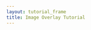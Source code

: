 ```yaml
---
layout: tutorial_frame
title: Image Overlay Tutorial
---
```

<script>
	const map = L.map('map').setView([37.8, -96], 4);

	const osm = L.tileLayer('https://tile.openstreetmap.org/{z}/{x}/{y}.png', {
		maxZoom: 19,
		attribution: '&copy; <a href="http://www.openstreetmap.org/copyright">OpenStreetMap</a>'
	}).addTo(map);

	const imageUrl = 'https://maps.lib.utexas.edu/maps/historical/newark_nj_1922.jpg';
	const errorOverlayUrl = 'https://cdn-icons-png.flaticon.com/512/110/110686.png';
	const altText = 'Image of Newark, N.J. in 1922. Source: The University of Texas at Austin, UT Libraries Map Collection.';
	const latLngBounds = L.latLngBounds([[40.799311, -74.118464], [40.68202047785919, -74.33]]);

	const imageOverlay = L.imageOverlay(imageUrl, latLngBounds, {
		opacity: 0.8,
		errorOverlayUrl,
		alt: altText,
		interactive: true
	}).addTo(map);

	L.rectangle(latLngBounds).addTo(map);
	map.fitBounds(latLngBounds);
</script>
